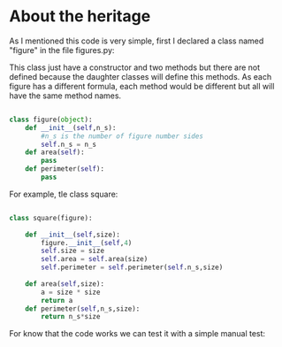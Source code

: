 # About the heritage

As I mentioned this code is very simple, first I declared a class named "figure" in the file figures.py:

This class just have a constructor and two methods but there are not defined because the daughter classes will define this methods. As each figure has a different formula, each method would be different but all will have the same method names.

```python

class figure(object):
    def __init__(self,n_s):
        #n_s is the number of figure number sides
        self.n_s = n_s
    def area(self):
        pass
    def perimeter(self):
        pass

```

For example, tle class square:

```python

class square(figure):
    
    def __init__(self,size):
        figure.__init__(self,4)
        self.size = size
        self.area = self.area(size)
        self.perimeter = self.perimeter(self.n_s,size)
        
    def area(self,size):
        a = size * size
        return a
    def perimeter(self,n_s,size):
        return n_s*size

```

For know that the code works we can test it with a simple manual test:

